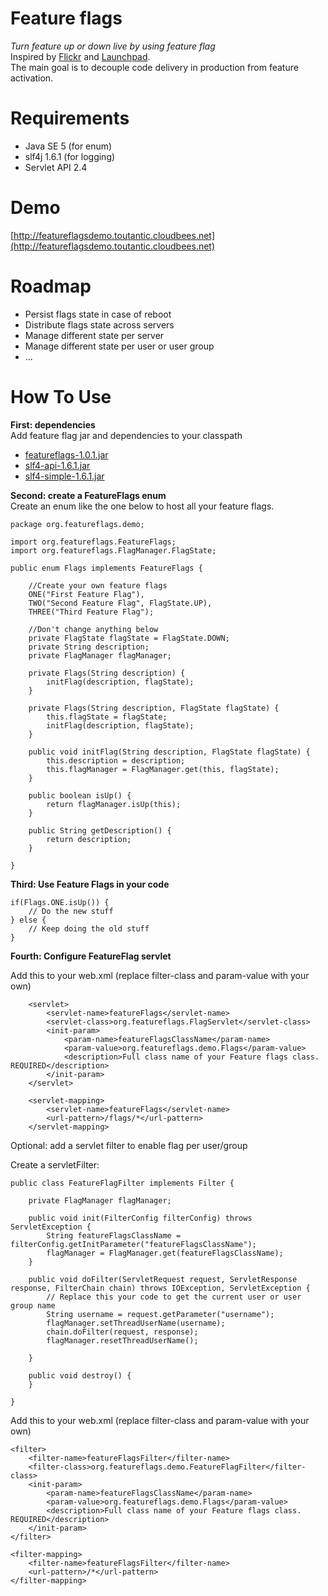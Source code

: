 Feature flags
=======

*Turn feature up or down live by using feature flag*  
Inspired by [Flickr](http://code.flickr.com/blog/2009/12/02/flipping-out/) and [Launchpad](https://dev.launchpad.net/LEP/FeatureFlags).  
The main goal is to decouple code delivery in production from feature activation.  

Requirements
=======

* Java SE 5 (for enum)
* slf4j 1.6.1 (for logging)
* Servlet API 2.4

Demo
=======
[http://featureflagsdemo.toutantic.cloudbees.net](http://featureflagsdemo.toutantic.cloudbees.net)  

Roadmap
=======
- Persist flags state in case of reboot
- Distribute flags state across servers 
- Manage different state per server
- Manage different state per user or user group
- ...

How To Use
=======

**First: dependencies**  
Add feature flag jar and dependencies to your classpath

* [featureflags-1.0.1.jar](http://dl.dropbox.com/u/24652695/featureflags-1.0.1.jar)
* [slf4-api-1.6.1.jar](http://search.maven.org/remotecontent?filepath=org/slf4j/slf4j-api/1.6.1/slf4j-api-1.6.1.jar)
* [slf4-simple-1.6.1.jar](http://search.maven.org/remotecontent?filepath=org/slf4j/slf4j-simple/1.6.1/slf4j-simple-1.6.1.jar)

**Second: create a FeatureFlags enum**  
Create an enum like the one below to host all your feature flags.

	package org.featureflags.demo;
	
	import org.featureflags.FeatureFlags;
	import org.featureflags.FlagManager.FlagState;
	
	public enum Flags implements FeatureFlags {
	
		//Create your own feature flags
	    ONE("First Feature Flag"),
	    TWO("Second Feature Flag", FlagState.UP),
	    THREE("Third Feature Flag");
	    
	    //Don't change anything below
	    private FlagState flagState = FlagState.DOWN;
	    private String description;
	    private FlagManager flagManager;
	    
	    private Flags(String description) {
			initFlag(description, flagState);
	    }
	
	    private Flags(String description, FlagState flagState) {
			this.flagState = flagState;
			initFlag(description, flagState);
	    }
	
	    public void initFlag(String description, FlagState flagState) {
			this.description = description;
			this.flagManager = FlagManager.get(this, flagState);    
	    }
	    
	    public boolean isUp() {
		    return flagManager.isUp(this);
	    }
	
	    public String getDescription() {
	        return description;
	    }
	    
	}

**Third: Use Feature Flags in your code**  

	if(Flags.ONE.isUp()) { 
		// Do the new stuff
	} else {
		// Keep doing the old stuff
	}
	
**Fourth: Configure FeatureFlag servlet**  

Add this to your web.xml (replace filter-class and param-value with your own)

		<servlet>
			<servlet-name>featureFlags</servlet-name>
			<servlet-class>org.featureflags.FlagServlet</servlet-class>
			<init-param>
				<param-name>featureFlagsClassName</param-name>
				<param-value>org.featureflags.demo.Flags</param-value>
				<description>Full class name of your Feature flags class. REQUIRED</description>
			</init-param>
		</servlet>
	
		<servlet-mapping>
			<servlet-name>featureFlags</servlet-name>
			<url-pattern>/flags/*</url-pattern>
		</servlet-mapping>
		
Optional: add a servlet filter to enable flag per user/group

Create a servletFilter:

	public class FeatureFlagFilter implements Filter {
	
	    private FlagManager flagManager;
	    
	    public void init(FilterConfig filterConfig) throws ServletException {
			String featureFlagsClassName = filterConfig.getInitParameter("featureFlagsClassName");
			flagManager = FlagManager.get(featureFlagsClassName);
	    }
	
	    public void doFilter(ServletRequest request, ServletResponse response, FilterChain chain) throws IOException, ServletException {
			// Replace this your code to get the current user or user group name
			String username = request.getParameter("username");
			flagManager.setThreadUserName(username);
			chain.doFilter(request, response);
			flagManager.resetThreadUserName();
	
	    }
	
	    public void destroy() {
	    }
	
	}
	
Add this to your web.xml (replace filter-class and param-value with your own)

	<filter>
		<filter-name>featureFlagsFilter</filter-name>
		<filter-class>org.featureflags.demo.FeatureFlagFilter</filter-class>
		<init-param>
			<param-name>featureFlagsClassName</param-name>
			<param-value>org.featureflags.demo.Flags</param-value>
			<description>Full class name of your Feature flags class. REQUIRED</description>
		</init-param>
	</filter>

	<filter-mapping>
		<filter-name>featureFlagsFilter</filter-name>
		<url-pattern>/*</url-pattern>
	</filter-mapping>
		
